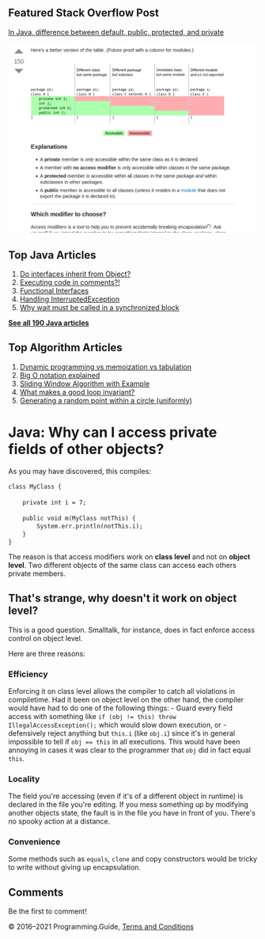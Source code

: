 <span class="underline"></span>

<span class="underline"></span>

## Featured Stack Overflow Post

[In Java, difference between default, public, protected, and private](https://stackoverflow.com/a/33627846/276052)

[<img src="../images/so-featured-33627846.png" alt="StackOverflow screenshot thumbnail" class="screenshot" />](https://stackoverflow.com/a/33627846/276052)

<span class="underline"></span>

## Top Java Articles

1.  [Do interfaces inherit from Object?](do-interfaces-inherit-from-object.html)
2.  [Executing code in comments?!](executing-code-in-comments.html)
3.  [Functional Interfaces](functional-interfaces.html)
4.  [Handling InterruptedException](handling-interrupted-exceptions.html)
5.  [Why wait must be called in a synchronized block](why-wait-must-be-in-synchronized.html)

[**See all 190 Java articles**](index.html)

## Top Algorithm Articles

1.  [Dynamic programming vs memoization vs tabulation](../dynamic-programming-vs-memoization-vs-tabulation.html)
2.  [Big O notation explained](../big-o-notation-explained.html)
3.  [Sliding Window Algorithm with Example](../sliding-window-example.html)
4.  [What makes a good loop invariant?](../what-makes-a-good-loop-invariant.html)
5.  [Generating a random point within a circle (uniformly)](../random-point-within-circle.html)

# Java: Why can I access private fields of other objects?

As you may have discovered, this compiles:

    class MyClass {

        private int i = 7;

        public void m(MyClass notThis) {
            System.err.println(notThis.i);
        }
    }

The reason is that access modifiers work on **class level** and not on **object level**. Two different objects of the same class can access each others private members.

## That's strange, why doesn't it work on object level?

This is a good question. Smalltalk, for instance, does in fact enforce access control on object level.

Here are three reasons:

### Efficiency

Enforcing it on class level allows the compiler to catch all violations in compiletime. Had it been on object level on the other hand, the compiler would have had to do one of the following things: - Guard every field access with something like `if (obj != this) throw IllegalAccessException();` which would slow down execution, or - defensively reject anything but `this.i` (like `obj.i`) since it's in general impossible to tell if `obj == this` in all executions. This would have been annoying in cases it was clear to the programmer that `obj` did in fact equal `this`.

### Locality

The field you're accessing (even if it's of a different object in runtime) is declared in the file you're editing. If you mess something up by modifying another objects state, the fault is in the file you have in front of you. There's no spooky action at a distance.

### Convenience

Some methods such as `equals`, `clone` and copy constructors would be tricky to write without giving up encapsulation.

## Comments

Be the first to comment!

© 2016–2021 Programming.Guide, [Terms and Conditions](../terms-and-conditions.html)
